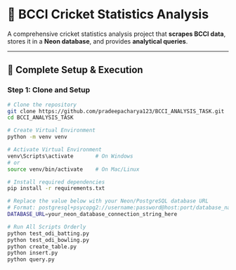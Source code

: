 # 🏏 BCCI Cricket Statistics Analysis

A comprehensive cricket statistics analysis project that **scrapes BCCI data**, stores it in a **Neon database**, and provides **analytical queries**.

---

## 🚀 Complete Setup & Execution

### Step 1: Clone and Setup
```bash
# Clone the repository
git clone https://github.com/pradeepacharya123/BCCI_ANALYSIS_TASK.git
cd BCCI_ANALYSIS_TASK

# Create Virtual Environment
python -m venv venv

# Activate Virtual Environment
venv\Scripts\activate       # On Windows
# or
source venv/bin/activate    # On Mac/Linux

# Install required dependencies
pip install -r requirements.txt

# Replace the value below with your Neon/PostgreSQL database URL
# Format: postgresql+psycopg2://username:password@host:port/database_name
DATABASE_URL=your_neon_database_connection_string_here

# Run All Scripts Orderly
python test_odi_batting.py
python test_odi_bowling.py
python create_table.py
python insert.py
python query.py

